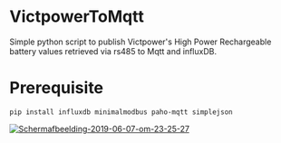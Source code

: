 # VictpowerToMqtt
Simple python script to publish Victpower's High Power Rechargeable battery values retrieved via rs485 to Mqtt and influxDB.

# Prerequisite
```pip install influxdb minimalmodbus paho-mqtt simplejson```

<a href="https://imgbb.com/"><img src="https://i.ibb.co/6BX29NW/Schermafbeelding-2019-06-07-om-23-25-27.png" alt="Schermafbeelding-2019-06-07-om-23-25-27" border="0"></a>
